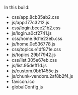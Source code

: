 In this build:

- css/app.8cb35ab2.css
- js/app.177c3212.js
- css/login.bcce21b2.css
- js/login.a0cf2741.js
- css/home.9d1e23eb.css
- js/home.0e536778.js
- css/topics.e1df871e.css
- js/topics.29b17942.js
- css/list.305e67eb.css
- js/list.95deff1d.js
- js/custom.0bb1455c.js
- js/chunk-vendors.2af8b2f4.js
- favicon.ico
- globalConfig.js
